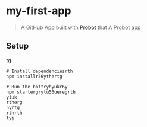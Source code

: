 # my-first-app

> A GitHub App built with [Probot](https://probot.github.io) that A Probot app

## Setup
tg
```shrthrth
# Install dependenciesrth
npm installr56ythertg

# Run the bottryhyukr6y
npm startergrytu56ueregrth
yiuk
rtherg
5yrtg
rthrth
tyj
